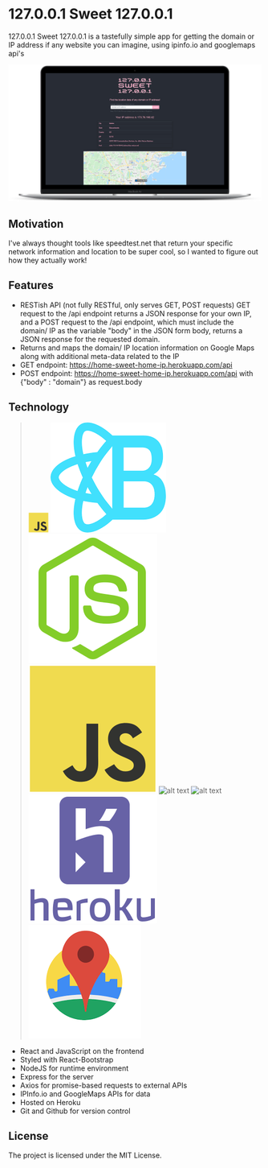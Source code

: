 # 127.0.0.1 Sweet 127.0.0.1

127.0.0.1 Sweet 127.0.0.1 is a tastefully simple app for getting the domain or IP address if any website you can imagine, using ipinfo.io and googlemaps api's

![alt text](/client/src/assets/home-sweet-home-desktop.png)

## Motivation

I've always thought tools like speedtest.net that return your specific network information and location to be super cool, so I wanted to figure out how they actually work!

## Features

- RESTish API (not fully RESTful, only serves GET, POST requests) GET request to the /api endpoint returns a JSON response for your own IP, and a POST request to the /api endpoint, which must include the domain/ IP as the variable "body" in the JSON form body, returns a JSON response for the requested domain.
- Returns and maps the domain/ IP location information on Google Maps along with additional meta-data related to the IP
- GET endpoint: https://home-sweet-home-ip.herokuapp.com/api
- POST endpoint: https://home-sweet-home-ip.herokuapp.com/api with {"body" : "domain"} as request.body

## Technology

> <img src="/client/src/assets/js.svg" width="40px"> ![alt text](/client/src/assets/react-bootstrap.png) ![alt text](/client/src/assets/node.svg) ![alt text](/client/src/assets/js.svg) ![alt text](/client/src/assets/ex.svg) ![alt text](/client/src/assets/ex.svg) ![alt text](/client/src/assets/heroku.svg) ![alt text](/client/src/assets/maps.png)

- React and JavaScript on the frontend
- Styled with React-Bootstrap
- NodeJS for runtime environment
- Express for the server
- Axios for promise-based requests to external APIs
- IPInfo.io and GoogleMaps APIs for data
- Hosted on Heroku
- Git and Github for version control

## License

The project is licensed under the MIT License.
